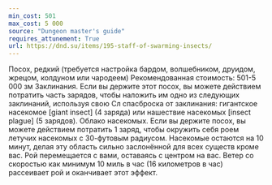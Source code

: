 ```yaml
---
min_cost: 501
max_cost: 5 000
source: "Dungeon master's guide"
requires_attunement: True
url: https://dnd.su/items/195-staff-of-swarming-insects/
---
```


Посох, редкий (требуется настройка бардом, волшебником, друидом, жрецом, колдуном или чародеем)
Рекомендованная стоимость: 501-5 000 зм
Заклинания. Если вы держите этот посох, вы можете действием потратить часть зарядов, чтобы наложить им одно из следующих заклинаний, используя свою Сл спасброска от заклинания: гигантское насекомое [giant insect] (4 заряда) или нашествие насекомых [insect plague] (5 зарядов).
Облако насекомых. Если вы держите посох, вы можете действием потратить 1 заряд, чтобы окружить себя роем летучих насекомых с 30-футовым радиусом. Насекомые остаются на 10 минут, делая эту область сильно заслонённой для всех существ кроме вас. Рой перемещается с вами, оставаясь с центром на вас. Ветер со скоростью как минимум 10 миль в час (16 километров в час) рассеивает рой и оканчивает этот эффект.